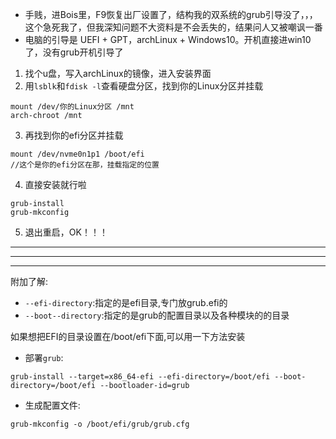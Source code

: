 - 手贱，进Bois里，F9恢复出厂设置了，结构我的双系统的grub引导没了，，，这个急死我了，但我深知问题不大资料是不会丢失的，结果问人又被嘲讽一番
- 电脑的引导是 UEFI + GPT，archLinux + Windows10。开机直接进win10了，没有grub开机引导了



1. 找个u盘，写入archLinux的镜像，进入安装界面
2. 用`lsblk`和`fdisk -l`查看硬盘分区，找到你的Linux分区并挂载

```
mount /dev/你的Linux分区 /mnt
arch-chroot /mnt
```

3. 再找到你的efi分区并挂载

```
mount /dev/nvme0n1p1 /boot/efi
//这个是你的efi分区在那，挂载指定的位置
```

4. 直接安装就行啦

```
grub-install
grub-mkconfig
```

5. 退出重启，OK！！！

----

---

----

附加了解:

- `--efi-directory`:指定的是efi目录,专门放grub.efi的
- `--boot--directory`:指定的是grub的配置目录以及各种模块的的目录

如果想把EFI的目录设置在/boot/efi下面,可以用一下方法安装



- 部署`grub`:

```shell
grub-install --target=x86_64-efi --efi-directory=/boot/efi --boot-directory=/boot/efi --bootloader-id=grub
```

- 生成配置文件:

```shell
grub-mkconfig -o /boot/efi/grub/grub.cfg
```

